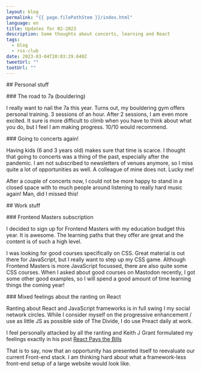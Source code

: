 ```yaml
---
layout: blog
permalink: "{{ page.filePathStem }}/index.html"
language: en
title: Updates for 02-2023
description: Some thoughts about concerts, learning and React
tags:
  - blog
  - rss-club
date: 2023-03-04T20:03:29.640Z
tweetUrl: ""
tootUrl: ""
---
```

#﻿# Personal stuff

#﻿## The road to 7a (bouldering)

I﻿ really want to nail the 7a this year. Turns out, my bouldering gym offers personal training. 3 sessions of an hour. After 2 sessions, I am even more excited. It sure is more difficult to climb when you have to think about what you do, but I feel I am making progress. 10/10 would recommend.

#﻿## Going to concerts again!

H﻿aving kids (6 and 3 years old) makes sure that time is scarce. I thought that going to concerts was a thing of the past, especially after the pandemic. I am not subscribed to newsletters of venues anymore, so I miss quite a lot of opportunities as well. A colleague of mine does not. Lucky me! 

After a couple of concerts now, I could not be more happy to stand in a closed space with to much people around listening to really hard music again! Man, did I missed this!

#﻿# Work stuff

#﻿## Frontend Masters subscription

I decided to sign up for Frontend Masters with my education budget this year. It is awesome. The learning paths that they offer are great and the content is of such a high level. 

I was looking for good courses specifically on CSS. Great material is out there for JavaScript, but I really want to step up my CSS game. Although Frontend Masters is more JavaScript focussed, there are also quite some CSS courses. When I asked about good courses on Mastodon recently, I got some other good examples, so I will spend a good amount of time learning things the coming year!

#﻿## Mixed feelings about the ranting on React

Ranting about React and JavaScript frameworks is in full swing I my social network circles. While I consider myself on the progressive enhancement / use as little JS as possible side of The Divide, I do use Preact daily at work.

I feel personally attacked by all the ranting and Keith J Grant formulated my feelings exactly in his post [React Pays the Bills](https://keithjgrant.com/posts/2023/01/react-pays-the-bills/)

That is to say, now that an opportunity has presented itself to reevaluate our current Front-end stack. I am thinking hard about what a framework-less front-end setup of a large website  would look like.